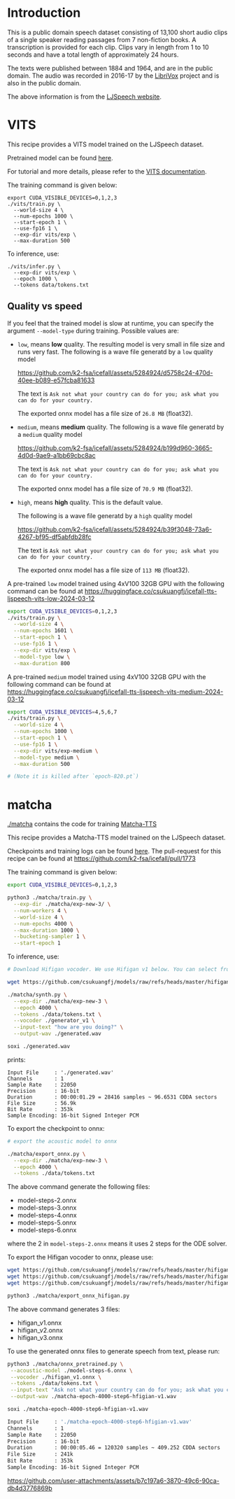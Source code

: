 # Introduction

This is a public domain speech dataset consisting of 13,100 short audio clips of a single speaker reading passages from 7 non-fiction books.
A transcription is provided for each clip.
Clips vary in length from 1 to 10 seconds and have a total length of approximately 24 hours.

The texts were published between 1884 and 1964, and are in the public domain.
The audio was recorded in 2016-17 by the [LibriVox](https://librivox.org/) project and is also in the public domain.

The above information is from the [LJSpeech website](https://keithito.com/LJ-Speech-Dataset/).

# VITS

This recipe provides a VITS model trained on the LJSpeech dataset.

Pretrained model can be found [here](https://huggingface.co/Zengwei/icefall-tts-ljspeech-vits-2024-02-28).

For tutorial and more details, please refer to the [VITS documentation](https://k2-fsa.github.io/icefall/recipes/TTS/ljspeech/vits.html).

The training command is given below:
```
export CUDA_VISIBLE_DEVICES=0,1,2,3
./vits/train.py \
  --world-size 4 \
  --num-epochs 1000 \
  --start-epoch 1 \
  --use-fp16 1 \
  --exp-dir vits/exp \
  --max-duration 500
```

To inference, use:
```
./vits/infer.py \
  --exp-dir vits/exp \
  --epoch 1000 \
  --tokens data/tokens.txt
```

## Quality vs speed

If you feel that the trained model is slow at runtime, you can specify the
argument `--model-type` during training. Possible values are:

  - `low`, means **low** quality. The resulting model is very small in file size
    and runs very fast. The following is a wave file generatd by a `low` quality model

    https://github.com/k2-fsa/icefall/assets/5284924/d5758c24-470d-40ee-b089-e57fcba81633

    The text is `Ask not what your country can do for you; ask what you can do for your country.`

    The exported onnx model has a file size of ``26.8 MB`` (float32).

  - `medium`, means **medium** quality.
    The following is a wave file generatd by a `medium` quality model

    https://github.com/k2-fsa/icefall/assets/5284924/b199d960-3665-4d0d-9ae9-a1bb69cbc8ac

    The text is `Ask not what your country can do for you; ask what you can do for your country.`

    The exported onnx model has a file size of ``70.9 MB`` (float32).

  - `high`, means **high** quality. This is the default value.

    The following is a wave file generatd by a `high` quality model

    https://github.com/k2-fsa/icefall/assets/5284924/b39f3048-73a6-4267-bf95-df5abfdb28fc

    The text is `Ask not what your country can do for you; ask what you can do for your country.`

    The exported onnx model has a file size of ``113 MB`` (float32).


A pre-trained `low` model trained using 4xV100 32GB GPU with the following command can be found at
<https://huggingface.co/csukuangfj/icefall-tts-ljspeech-vits-low-2024-03-12>

```bash
export CUDA_VISIBLE_DEVICES=0,1,2,3
./vits/train.py \
  --world-size 4 \
  --num-epochs 1601 \
  --start-epoch 1 \
  --use-fp16 1 \
  --exp-dir vits/exp \
  --model-type low \
  --max-duration 800
```

A pre-trained `medium` model trained using 4xV100 32GB GPU with the following command can be found at
<https://huggingface.co/csukuangfj/icefall-tts-ljspeech-vits-medium-2024-03-12>
```bash
export CUDA_VISIBLE_DEVICES=4,5,6,7
./vits/train.py \
  --world-size 4 \
  --num-epochs 1000 \
  --start-epoch 1 \
  --use-fp16 1 \
  --exp-dir vits/exp-medium \
  --model-type medium \
  --max-duration 500

# (Note it is killed after `epoch-820.pt`)
```
# matcha

[./matcha](./matcha) contains the code for training [Matcha-TTS](https://github.com/shivammehta25/Matcha-TTS)

This recipe provides a Matcha-TTS model trained on the LJSpeech dataset.

Checkpoints and training logs can be found [here](https://huggingface.co/csukuangfj/icefall-tts-ljspeech-matcha-en-2024-10-28).
The pull-request for this recipe can be found at <https://github.com/k2-fsa/icefall/pull/1773>

The training command is given below:
```bash
export CUDA_VISIBLE_DEVICES=0,1,2,3

python3 ./matcha/train.py \
  --exp-dir ./matcha/exp-new-3/ \
  --num-workers 4 \
  --world-size 4 \
  --num-epochs 4000 \
  --max-duration 1000 \
  --bucketing-sampler 1 \
  --start-epoch 1
```

To inference, use:

```bash
# Download Hifigan vocoder. We use Hifigan v1 below. You can select from v1, v2, or v3

wget https://github.com/csukuangfj/models/raw/refs/heads/master/hifigan/generator_v1

./matcha/synth.py \
  --exp-dir ./matcha/exp-new-3 \
  --epoch 4000 \
  --tokens ./data/tokens.txt \
  --vocoder ./generator_v1 \
  --input-text "how are you doing?" \
  --output-wav ./generated.wav
```

```bash
soxi ./generated.wav
```
prints:
```
Input File     : './generated.wav'
Channels       : 1
Sample Rate    : 22050
Precision      : 16-bit
Duration       : 00:00:01.29 = 28416 samples ~ 96.6531 CDDA sectors
File Size      : 56.9k
Bit Rate       : 353k
Sample Encoding: 16-bit Signed Integer PCM
```

To export the checkpoint to onnx:

```bash
# export the acoustic model to onnx

./matcha/export_onnx.py \
  --exp-dir ./matcha/exp-new-3 \
  --epoch 4000 \
  --tokens ./data/tokens.txt
```

The above command generate the following files:

  - model-steps-2.onnx
  - model-steps-3.onnx
  - model-steps-4.onnx
  - model-steps-5.onnx
  - model-steps-6.onnx

where the 2 in `model-steps-2.onnx` means it uses 2 steps for the ODE solver.


To export the Hifigan vocoder to onnx, please use:

```bash
wget https://github.com/csukuangfj/models/raw/refs/heads/master/hifigan/generator_v1
wget https://github.com/csukuangfj/models/raw/refs/heads/master/hifigan/generator_v2
wget https://github.com/csukuangfj/models/raw/refs/heads/master/hifigan/generator_v3

python3 ./matcha/export_onnx_hifigan.py
```

The above command generates 3 files:

  - hifigan_v1.onnx
  - hifigan_v2.onnx
  - hifigan_v3.onnx

To use the generated onnx files to generate speech from text, please run:

```bash
python3 ./matcha/onnx_pretrained.py \
 --acoustic-model ./model-steps-6.onnx \
 --vocoder ./hifigan_v1.onnx \
 --tokens ./data/tokens.txt \
 --input-text "Ask not what your country can do for you; ask what you can do for your country." \
 --output-wav ./matcha-epoch-4000-step6-hfigian-v1.wav
```

```bash
soxi ./matcha-epoch-4000-step6-hfigian-v1.wav

Input File     : './matcha-epoch-4000-step6-hfigian-v1.wav'
Channels       : 1
Sample Rate    : 22050
Precision      : 16-bit
Duration       : 00:00:05.46 = 120320 samples ~ 409.252 CDDA sectors
File Size      : 241k
Bit Rate       : 353k
Sample Encoding: 16-bit Signed Integer PCM
```

https://github.com/user-attachments/assets/b7c197a6-3870-49c6-90ca-db4d3776869b


